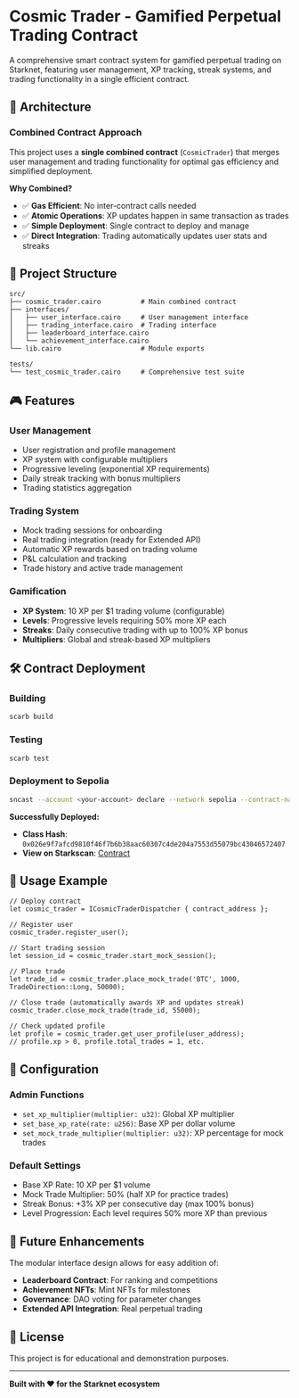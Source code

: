 # Cosmic Trader - Gamified Perpetual Trading Contract

A comprehensive smart contract system for gamified perpetual trading on Starknet, featuring user management, XP tracking, streak systems, and trading functionality in a single efficient contract.

## 🚀 Architecture

### Combined Contract Approach

This project uses a **single combined contract** (`CosmicTrader`) that merges user management and trading functionality for optimal gas efficiency and simplified deployment.

**Why Combined?**

- ✅ **Gas Efficient**: No inter-contract calls needed
- ✅ **Atomic Operations**: XP updates happen in same transaction as trades
- ✅ **Simple Deployment**: Single contract to deploy and manage
- ✅ **Direct Integration**: Trading automatically updates user stats and streaks

## 📁 Project Structure

```
src/
├── cosmic_trader.cairo          # Main combined contract
├── interfaces/
│   ├── user_interface.cairo     # User management interface
│   ├── trading_interface.cairo  # Trading interface
│   ├── leaderboard_interface.cairo
│   └── achievement_interface.cairo
└── lib.cairo                    # Module exports

tests/
└── test_cosmic_trader.cairo     # Comprehensive test suite
```

## 🎮 Features

### User Management

- User registration and profile management
- XP system with configurable multipliers
- Progressive leveling (exponential XP requirements)
- Daily streak tracking with bonus multipliers
- Trading statistics aggregation

### Trading System

- Mock trading sessions for onboarding
- Real trading integration (ready for Extended API)
- Automatic XP rewards based on trading volume
- P&L calculation and tracking
- Trade history and active trade management

### Gamification

- **XP System**: 10 XP per $1 trading volume (configurable)
- **Levels**: Progressive levels requiring 50% more XP each
- **Streaks**: Daily consecutive trading with up to 100% XP bonus
- **Multipliers**: Global and streak-based XP multipliers

## 🛠️ Contract Deployment

### Building

```bash
scarb build
```

### Testing

```bash
scarb test
```

### Deployment to Sepolia

```bash
sncast --account <your-account> declare --network sepolia --contract-name CosmicTrader
```

**Successfully Deployed:**

- **Class Hash**: `0x026e9f7afcd9810f46f7b6b38aac60307c4de204a7553d55079bc43046572407`
- **View on Starkscan**: [Contract](https://sepolia.starkscan.co/class/0x026e9f7afcd9810f46f7b6b38aac60307c4de204a7553d55079bc43046572407)


## 🎯 Usage Example

```cairo
// Deploy contract
let cosmic_trader = ICosmicTraderDispatcher { contract_address };

// Register user
cosmic_trader.register_user();

// Start trading session
let session_id = cosmic_trader.start_mock_session();

// Place trade
let trade_id = cosmic_trader.place_mock_trade('BTC', 1000, TradeDirection::Long, 50000);

// Close trade (automatically awards XP and updates streak)
cosmic_trader.close_mock_trade(trade_id, 55000);

// Check updated profile
let profile = cosmic_trader.get_user_profile(user_address);
// profile.xp > 0, profile.total_trades = 1, etc.
```

## 🔧 Configuration

### Admin Functions

- `set_xp_multiplier(multiplier: u32)`: Global XP multiplier
- `set_base_xp_rate(rate: u256)`: Base XP per dollar volume
- `set_mock_trade_multiplier(multiplier: u32)`: XP percentage for mock trades

### Default Settings

- Base XP Rate: 10 XP per $1 volume
- Mock Trade Multiplier: 50% (half XP for practice trades)
- Streak Bonus: +3% XP per consecutive day (max 100% bonus)
- Level Progression: Each level requires 50% more XP than previous

## 🚀 Future Enhancements

The modular interface design allows for easy addition of:

- **Leaderboard Contract**: For ranking and competitions
- **Achievement NFTs**: Mint NFTs for milestones
- **Governance**: DAO voting for parameter changes
- **Extended API Integration**: Real perpetual trading

## 📝 License

This project is for educational and demonstration purposes.

----

**Built with ❤️ for the Starknet ecosystem**
